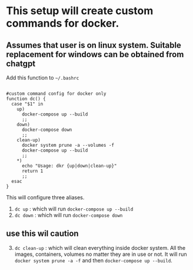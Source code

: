 # This setup will create custom commands for docker.

## Assumes that user is on linux system. Suitable replacement for windows can be obtained from chatgpt

Add this function to `~/.bashrc` 
```

#custom command config for docker only
function dc() {
  case "$1" in
    up)
      docker-compose up --build
      ;;
    down)
      docker-compose down
      ;;
    clean-up)
      docker system prune -a --volumes -f
      docker-compose up --build
      ;;
    *)
      echo "Usage: dkr {up|down|clean-up}"
      return 1
      ;;
  esac
}
```

This will configure three aliases. 

1. `dc up` : which will run `docker-compose up --build`
2. `dc down` : which will run `docker-compose down`

## use this wil caution 

3. `dc clean-up` : which will clean everything inside docker system. All the images, containers, volumes no matter they are in use or not. 
                   It will run `docker system prune -a -f` and then `docker-compose up --build`.
